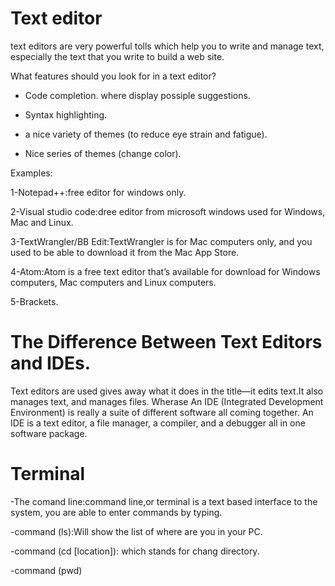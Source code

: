 # Text editor

text editors are very powerful tolls which help you to write and manage text, especially the text that you write
to build a web site.

What features should you look for in a text editor?

* Code completion.
where display possiple suggestions.

* Syntax highlighting.

* a nice variety of themes (to reduce eye strain and fatigue).

* Nice series of themes (change color).


Examples:

1-Notepad++:free editor for windows only.


2-Visual studio code:dree editor from microsoft windows used for Windows, Mac and Linux.

3-TextWrangler/BB Edit:TextWrangler is for Mac computers only, and you used to be able to
download it from the Mac App Store.

4-Atom:Atom is a free text editor that’s available for download for Windows
computers, Mac computers and Linux computers.

5-Brackets.

# The Difference Between Text Editors and IDEs.

Text editors are used gives away what it does in the title—it edits text.It also manages text, and manages files. Wherase An IDE (Integrated Development Environment) is really a suite of different software all coming together. An IDE is a text editor, a file manager, a compiler, and a debugger all in one software package.

# Terminal
-The comand line:command line,or terminal is a text based interface to the system, you are able to enter commands by typing.

-command (ls):Will show the list of where are you in your PC.

-command (cd [location]): which stands for chang directory.

-command (pwd)




